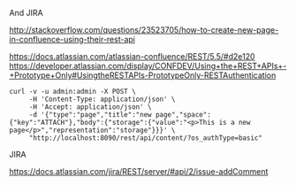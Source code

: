 
And JIRA

http://stackoverflow.com/questions/23523705/how-to-create-new-page-in-confluence-using-their-rest-api

https://docs.atlassian.com/atlassian-confluence/REST/5.5/#d2e120
https://developer.atlassian.com/display/CONFDEV/Using+the+REST+APIs+-+Prototype+Only#UsingtheRESTAPIs-PrototypeOnly-RESTAuthentication

```
curl -v -u admin:admin -X POST \
     -H 'Content-Type: application/json' \
     -H 'Accept: application/json' \
     -d '{"type":"page","title":"new page","space":{"key":"ATTACH"},"body":{"storage":{"value":"<p>This is a new page</p>","representation":"storage"}}}' \
     "http://localhost:8090/rest/api/content/?os_authType=basic"
```

JIRA

https://docs.atlassian.com/jira/REST/server/#api/2/issue-addComment

<!-- vim: set autoindent expandtab sw=4 syntax=markdown: -->
